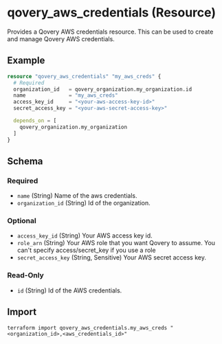 # qovery_aws_credentials (Resource)

Provides a Qovery AWS credentials resource. This can be used to create and manage Qovery AWS credentials.


## Example
```terraform
resource "qovery_aws_credentials" "my_aws_creds" {
  # Required
  organization_id   = qovery_organization.my_organization.id
  name              = "my_aws_creds"
  access_key_id     = "<your-aws-access-key-id>"
  secret_access_key = "<your-aws-secret-access-key>"

  depends_on = [
    qovery_organization.my_organization
  ]
}
```

<!-- schema generated by tfplugindocs -->
## Schema

### Required

- `name` (String) Name of the aws credentials.
- `organization_id` (String) Id of the organization.

### Optional

- `access_key_id` (String) Your AWS access key id.
- `role_arn` (String) Your AWS role that you want Qovery to assume. You can't specify access/secret_key if you use a role
- `secret_access_key` (String, Sensitive) Your AWS secret access key.

### Read-Only

- `id` (String) Id of the AWS credentials.
## Import
```shell
terraform import qovery_aws_credentials.my_aws_creds "<organization_id>,<aws_credentials_id>"
```